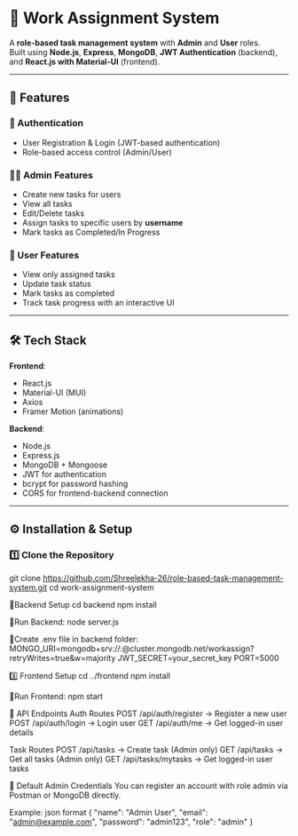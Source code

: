 # 📌 Work Assignment System

A **role-based task management system** with **Admin** and **User** roles.  
Built using **Node.js**, **Express**, **MongoDB**, **JWT Authentication** (backend), and **React.js with Material-UI** (frontend).  

---

## 🚀 Features

### 🔑 Authentication
- User Registration & Login (JWT-based authentication)
- Role-based access control (Admin/User)

### 👨‍💼 Admin Features
- Create new tasks for users
- View all tasks
- Edit/Delete tasks
- Assign tasks to specific users by **username**
- Mark tasks as Completed/In Progress

### 👤 User Features
- View only assigned tasks
- Update task status
- Mark tasks as completed
- Track task progress with an interactive UI

---

## 🛠️ Tech Stack

**Frontend**:
- React.js
- Material-UI (MUI)
- Axios
- Framer Motion (animations)

**Backend**:
- Node.js
- Express.js
- MongoDB + Mongoose
- JWT for authentication
- bcrypt for password hashing
- CORS for frontend-backend connection

---




## ⚙️ Installation & Setup

### 1️⃣ Clone the Repository
git clone https://github.com/Shreelekha-26/role-based-task-management-system.git
cd work-assignment-system

📌Backend Setup
cd backend
npm install

📌Run Backend:
node server.js

📌Create .env file in backend folder:
MONGO_URI=mongodb+srv://<username>:<password>@cluster.mongodb.net/workassign?retryWrites=true&w=majority
JWT_SECRET=your_secret_key
PORT=5000

3️⃣ Frontend Setup
cd ../frontend
npm install

📌Run Frontend:
npm start

📌 API Endpoints
Auth Routes
POST /api/auth/register → Register a new user
POST /api/auth/login → Login user
GET /api/auth/me → Get logged-in user details

Task Routes
POST /api/tasks → Create task (Admin only)
GET /api/tasks → Get all tasks (Admin only)
GET /api/tasks/mytasks → Get logged-in user tasks

🔑 Default Admin Credentials
You can register an account with role admin via Postman or MongoDB directly.

Example:
json format
{
  "name": "Admin User",
  "email": "admin@example.com",
  "password": "admin123",
  "role": "admin"
}
